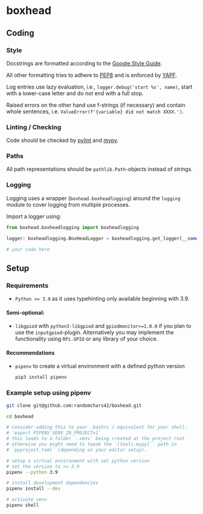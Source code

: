 # boxhead


## Coding

### Style

Docstrings are formatted according to the [Google Style Guide](https://google.github.io/styleguide/pyguide.html).

All other formatting tries to adhere to [PEP8](https://www.python.org/dev/peps/pep-0008/) and is enforced by [YAPF](https://github.com/google/yapf/).

Log entries use lazy evaluation, i.e., `logger.debug('start %s', name)`, start with a lower-case letter and do not end with a full stop.

Raised errors on the other hand use f-strings (if necessary) and contain whole sentences, i.e. `ValueError(f'{variable} did not match XXXX.')`.

### Linting / Checking

Code should be checked by [pylint](pylint.org) and [mypy](mypy-lang.org).

### Paths

All path representations should be `pathlib.Path`-objects instead of strings.

### Logging

Logging uses a wrapper (`boxhead.boxheadlogging`) around the `logging` module to cover logging from multiple processes.

Import a logger using:

```python
from boxhead.boxheadlogging import boxheadlogging

logger: boxheadlogging.BoxHeadLogger = boxheadlogging.get_logger(__name__)

# your code here
```

## Setup

### Requirements

* `Python >= 3.9` as it uses typehinting only available beginning with 3.9.

#### Semi-optional:

* `libgpiod` with `python3-libgpiod` and `gpiodmonitor>=1.0.0` if you plan to use the `inputgpiod`-plugin. Alternatively you may implement the functionality using `RPi.GPIO` or any library of your choice.

#### Recommendations

* `pipenv` to create a virtual environment with a defined python version

  ```sh
  pip3 install pipenv
  ```

### Example setup using pipenv

```sh
git clone git@github.com:randomchars42/boxhead.git

cd boxhead

# consider adding this to your .bashrc / equivalent for your shell:
# `export PIPENV_VENV_IN_PROJECT=1`
# this leads to a folder `.venv` being created at the project root
# otherwise you might need to tweak the `[tools.mypy]`` path in
# `pyproject.toml` (depending on your editor setup).

# setup a virtual environment with set python version
# set the version to >= 3.9
pipenv --python 3.9

# install development dependencies
pipenv install --dev

# activate venv
pipenv shell

```
